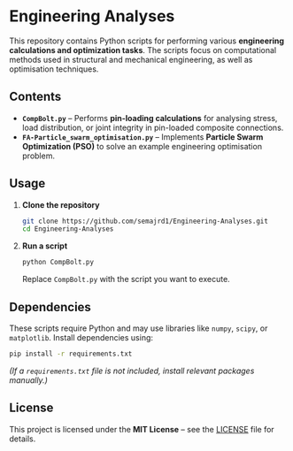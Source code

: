 # Engineering Analyses  

This repository contains Python scripts for performing various **engineering calculations and optimization tasks**. The scripts focus on computational methods used in structural and mechanical engineering, as well as optimisation techniques.

## Contents  

- **`CompBolt.py`** – Performs **pin-loading calculations** for analysing stress, load distribution, or joint integrity in pin-loaded composite connections.  
- **`FA-Particle_swarm_optimisation.py`** – Implements **Particle Swarm Optimization (PSO)** to solve an example engineering optimisation problem.  

## Usage  

1. **Clone the repository**  
   ```bash
   git clone https://github.com/semajrd1/Engineering-Analyses.git
   cd Engineering-Analyses
   ```
2. **Run a script**  
   ```bash
   python CompBolt.py
   ```
   Replace `CompBolt.py` with the script you want to execute.

## Dependencies  

These scripts require Python and may use libraries like `numpy`, `scipy`, or `matplotlib`. Install dependencies using:  
```bash
pip install -r requirements.txt
```
*(If a `requirements.txt` file is not included, install relevant packages manually.)*

## License  

This project is licensed under the **MIT License** – see the [LICENSE](LICENSE) file for details.
